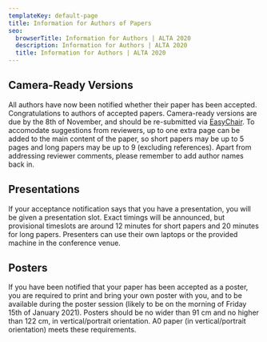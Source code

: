 ```yaml
---
templateKey: default-page
title: Information for Authors of Papers
seo:
  browserTitle: Information for Authors | ALTA 2020
  description: Information for Authors | ALTA 2020
  title: Information for Authors | ALTA 2020
---
```


## Camera-Ready Versions

All authors have now been notified whether their paper has been accepted. Congratulations to authors of accepted papers. Camera-ready versions are due by the 8th of November, and should be re-submitted via [EasyChair](https://easychair.org/conferences/?conf=alta2020). To accomodate suggestions from reviewers, up to one extra page can be added to the main content of the paper, so short papers may be up to 5 pages and long papers may be up to 9 (excluding references). Apart from addressing reviewer comments, please remember to add author names back in.

## Presentations

If your acceptance notification says that you have a presentation, you will be given a presentation slot. Exact timings will be announced, but provisional timeslots are around 12 minutes for short papers and 20 minutes for long papers. Presenters can use their own laptops or the provided machine in the conference venue.

## Posters

If you have been notified that your paper has been accepted as a poster, you are required to print and bring your own poster with you, and to be available during the poster session (likely to be on the morning of Friday 15th of January 2021). Posters should be no wider than 91 cm and no higher than 122 cm, in vertical/portrait orientation. A0 paper (in vertical/portrait orientation) meets these requirements.

